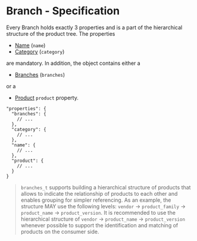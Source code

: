 # Branch - Specification

Every Branch holds exactly 3 properties and is a part of the hierarchical structure of the product tree.
The properties

* [Name](branch/name-spec.en.md) (`name`)
* [Category](branch/category-spec.en.md) (`category`)

are mandatory. In addition, the object contains either a

* [Branches](../branches-spec.en.md) (`branches`)

or a

* [Product](branch/product-spec.en.md) `product` property.

```
"properties": {
  "branches": {
    // ...
  },
  "category": {
    // ...
  },
  "name": {
    // ...
  },
  "product": {
    // ...
  }
}
```

> `branches_t` supports building a hierarchical structure of products that allows to indicate the relationship of
> products to each other and enables grouping for simpler referencing. As an example, the structure MAY use the
> following levels: `vendor` -> `product_family` -> `product_name` -> `product_version`.
> It is recommended to use the hierarchical structure of `vendor` -> `product_name` -> `product_version` whenever
> possible to support the identification and matching of products on the consumer side.
